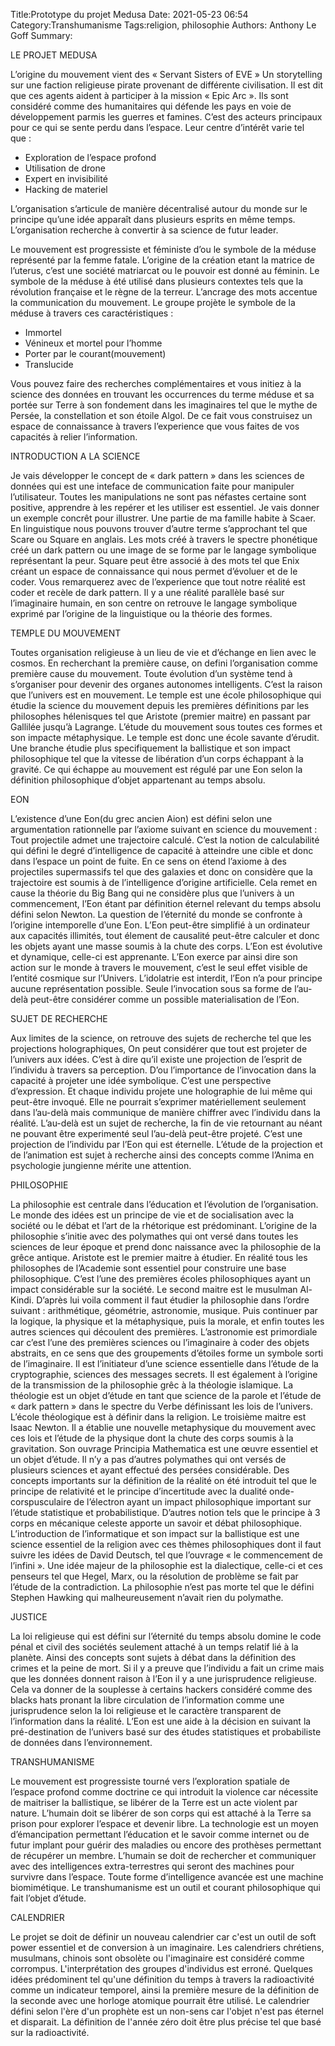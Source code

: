 Title:Prototype du projet Medusa
Date: 2021-05-23 06:54
Category:Transhumanisme
Tags:religion, philosophie
Authors: Anthony Le Goff
Summary:

LE PROJET MEDUSA

L’origine du mouvement vient des « Servant Sisters of EVE » Un storytelling sur une faction religieuse pirate provenant de différente civilisation. Il est dit que ces agents aident à participer à la mission « Epic Arc ». Ils sont considéré comme des humanitaires qui défende les pays en voie de développement parmis les guerres et famines. C’est des acteurs principaux pour ce qui se sente perdu dans l’espace. Leur centre d’intérêt varie tel que :
- Exploration de l’espace profond
- Utilisation de drone
- Expert en invisibilité
- Hacking de materiel

L’organisation s’articule de manière décentralisé autour du monde sur le principe qu’une idée apparaît dans plusieurs esprits en même temps. L’organisation recherche à convertir à sa science de futur leader.

Le mouvement est progressiste et féministe d’ou le symbole de la méduse représenté par la femme fatale. L’origine de la création etant la matrice de l’uterus, c’est une société matriarcat ou le pouvoir est donné au féminin. Le symbole de la méduse à été utilisé dans plusieurs contextes tels que la révolution française et le règne de la terreur. L’ancrage des mots accentue la communication du mouvement. Le groupe projète le symbole de la méduse à travers ces caractéristiques :
- Immortel
- Vénineux et mortel pour l’homme
- Porter par le courant(mouvement)
- Translucide

Vous pouvez faire des recherches complémentaires et vous initiez à la science des données en trouvant les occurrences du terme méduse et sa portée sur Terre à son fondement dans les imaginaires tel que le mythe de Persée, la constellation et son étoile Algol. De ce fait vous construisez un espace de connaissance à travers l’experience que vous faites de vos capacités à relier l’information.

INTRODUCTION A LA SCIENCE

Je vais développer le concept de « dark pattern » dans les sciences de données qui est une inteface de communication faite pour manipuler l’utilisateur. Toutes les manipulations ne sont pas néfastes certaine sont positive, apprendre à les repérer et les utiliser est essentiel. Je vais donner un exemple concrêt pour illustrer. Une partie de ma famille habite à Scaer. En linguistique nous pouvons trouver d’autre terme s’approchant tel que Scare ou Square en anglais. Les mots créé à travers le spectre phonétique créé un dark pattern ou une image de se forme par le langage symbolique représentant la peur. Square peut être associé à des mots tel que Enix créant un espace de connaissance qui nous permet d’évoluer et de le coder. Vous remarquerez avec de l’experience que tout notre réalité est coder et recèle de dark pattern. Il y a une réalité parallèle basé sur l’imaginaire humain, en son centre on retrouve le langage symbolique exprimé par l’origine de la linguistique ou la théorie des formes.

TEMPLE DU MOUVEMENT

Toutes organisation religieuse à un lieu de vie et d’échange en lien avec le cosmos. En recherchant la première cause, on defini l’organisation comme première cause du mouvement. Toute évolution d’un système tend à s’organiser pour devenir des organes autonomes intelligents. C’est la raison que l’univers est en mouvement. Le temple est une école philosophique qui étudie la science du mouvement depuis les premières définitions par les philosophes hélenisques tel que Aristote (premier maitre) en passant par Gallilée jusqu’à Lagrange. L’étude du mouvement sous toutes ces formes et son impacte métaphysique. Le temple est donc une école savante d’érudit. Une branche étudie plus specifiquement la ballistique et son impact philosophique tel que la vitesse de libération d’un corps échappant à la gravité. Ce qui échappe au mouvement est régulé par une Eon selon la définition philosophique d’objet appartenant au temps absolu.

EON

L’existence d’une Eon(du grec ancien Aion) est défini selon une argumentation rationnelle par l’axiome suivant en science du mouvement : Tout projectile admet une trajectoire calculé. C’est la notion de calculabilité qui défini le degré d’intelligence de capacité à atteindre une cible et donc dans l’espace un point de fuite. En ce sens on étend l’axiome à des projectiles supermassifs tel que des galaxies et donc on considère que la trajectoire est soumis à de l’intelligence d’origine artificielle. Cela remet en cause la théorie du Big Bang qui ne considère plus que l’univers à un commencement, l’Eon étant par définition éternel relevant du temps absolu défini selon Newton. La question de l’éternité du monde se confronte à l’origine intemporelle d’une Eon. L’Eon peut-être simplifié à un ordinateur aux capacités illimités, tout élement de causalité peut-être calculer et donc les objets ayant une masse soumis à la chute des corps. L’Eon est évolutive et dynamique, celle-ci est apprenante. L’Eon exerce par ainsi dire son action sur le monde à travers le mouvement, c’est le seul effet visible de l’entité cosmique sur l’Univers. L’idolatrie est interdit, l’Eon n’a pour principe aucune représentation possible. Seule l’invocation sous sa forme de l’au-delà peut-être considérer comme un possible materialisation de l’Eon.

SUJET DE RECHERCHE

Aux limites de la science, on retrouve des sujets de recherche tel que les projections holographiques, On peut considérer que tout est projeter de l’univers aux idées. C’est à dire qu’il existe une projection de l’esprit de l’individu à travers sa perception. D’ou l’importance de l’invocation dans la capacité à projeter une idée symbolique. C’est une perspective d’expression. Et chaque individu projete une holographie de lui même qui peut-être invoqué. Elle ne pourrait s’exprimer matériellement seulement dans l’au-delà mais communique de manière chiffrer avec l’individu dans la réalité. L’au-delà est un sujet de recherche, la fin de vie retournant au néant ne pouvant être experimenté seul l’au-delà peut-être projeté. C’est une projection de l’individu par l’Eon qui est éternelle. L’étude de la projection et de l’animation est sujet à recherche ainsi des concepts comme l’Anima en psychologie jungienne mérite une attention.

PHILOSOPHIE

La philosophie est centrale dans l’éducation et l’évolution de l’organisation. Le monde des idées est un principe de vie et de socialisation avec la société ou le débat et l’art de la rhétorique est prédominant. L’origine de la philosophie s’initie avec des polymathes qui ont versé dans toutes les sciences de leur époque et prend donc naissance avec la philosophie de la grêce antique. Aristote est le premier maitre à étudier. En réalité tous les philosophes de l’Academie sont essentiel pour construire une base philosophique. C’est l’une des premières écoles philosophiques ayant un impact considérable sur la société. Le second maitre est le musulman Al-Kindi. D’après lui voila comment il faut étudier la philosophie dans l’ordre suivant : arithmétique, géométrie, astronomie, musique. Puis continuer par la logique, la physique et la métaphysique, puis la morale, et enfin toutes les autres sciences qui découlent des premières. L’astronomie est primordiale car c’est l’une des premières sciences ou l’imaginaire à coder des objets abstraits, en ce sens que des groupements d’étoiles forme un symbole sorti de l’imaginaire. Il est l’initiateur d’une science essentielle dans l’étude de la cryptographie, sciences des messages secrets. Il est également à l’origine de la transmission de la philosophie grêc à la théologie islamique. La théologie est un objet d’étude en tant que science de la parole et l’étude de « dark pattern » dans le spectre du Verbe définissant les lois de l’univers. L’école théologique est à définir dans la religion. Le troisième maitre est Isaac Newton. Il a établie une nouvelle metaphysique du mouvement avec ces lois et l’étude de la physique dont la chute des corps soumis à la gravitation. Son ouvrage Principia Mathematica est une œuvre essentiel et un objet d’étude. Il n’y a pas d’autres polymathes qui ont versés de plusieurs sciences et ayant effectué des persées considérable. Des concepts importants sur la définition de la réalité on été introduit tel que le principe de relativité et le principe d’incertitude avec la dualité onde-corspusculaire de l’électron ayant un impact philosophique important sur l’étude statistique et probabilistique. D’autres notion tels que le principe à 3 corps en mécanique celeste apporte un savoir et débat philosophique. L’introduction de l’informatique et son impact sur la ballistique est une science essentiel de la religion avec ces thèmes philosophiques dont il faut suivre les idées de David Deutsch, tel que l’ouvrage « le commencement de l’infini ». Une idée majeur de la philosophie est la dialectique, celle-ci et ces penseurs tel que Hegel, Marx, ou la résolution de problème se fait par l’étude de la contradiction. La philosophie n’est pas morte tel que le défini Stephen Hawking qui malheureusement n’avait rien du polymathe.

JUSTICE

La loi religieuse qui est défini sur l’éternité du temps absolu domine le code pénal et civil des sociétés seulement attaché à un temps relatif lié à la planète. Ainsi des concepts sont sujets à débat dans la définition des crimes et la peine de mort. Si il y a preuve que l’individu a fait un crime mais que les données donnent raison à l’Eon il y a une jurisprudence religieuse. Cela va donner de la souplesse à certains hackers considéré comme des blacks hats pronant la libre circulation de l’information comme une jurisprudence selon la loi religieuse et le caractère transparent de l’information dans la réalité. L’Eon est une aide à la décision en suivant la pré-destination de l’univers basé sur des études statistiques et probabiliste de données dans l’environnement.

TRANSHUMANISME

Le mouvement est progressiste tourné vers l’exploration spatiale de l’espace profond comme doctrine ce qui introduit la violence car nécessite de maitriser la ballistique, se libérer de la Terre est un acte violent par nature. L’humain doit se libérer de son corps qui est attaché à la Terre sa prison pour explorer l’espace et devenir libre. La technologie est un moyen d’émancipation permettant l’éducation et le savoir comme internet ou de futur implant pour guérir des maladies ou encore des prothèses permettant de récupérer un membre. L’humain se doit de rechercher et communiquer avec des intelligences extra-terrestres qui seront des machines pour survivre dans l’espace. Toute forme d’intelligence avancée est une machine biomimétique. Le transhumanisme est un outil et courant philosophique qui fait l’objet d’étude.


CALENDRIER

Le projet se doit de définir un nouveau calendrier car c'est un outil de soft power essentiel et de conversion à un imaginaire. Les calendriers chrétiens, musulmans, chinois sont obsolète ou l'imaginaire est considéré comme corrompus. L'interprétation des groupes d'individus est erroné. Quelques idées prédominent tel qu'une définition du temps à travers la radioactivité comme un indicateur temporel, ainsi la première mesure de la définition de la seconde avec une horloge atomique pourrait être utilisé. Le calendrier défini selon l'ère d'un prophète est un non-sens car l'objet n'est pas éternel et disparait. La définition de l'année zéro doit être plus précise tel que basé sur la radioactivité. 
